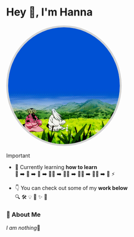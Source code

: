 <h1 align="left"> Hey 👋, I'm Hanna </h1>

<p align="left">
  <img src="medi.gif" width="300" style="border-radius: 50%; border: 5px solid #d3d3d3; alt="just a meme">
</p>




> [!IMPORTANT]
> - 🌱 Currently learning **how to learn**  
>   🐣 ➡️ 🐒 ➡️ 🦧 ➡️ 🧎‍➡️ ➡️ 🚶‍➡️ ➡️ 🏃‍➡️ ➡️ 🧑‍💻 ➡️ 🧠 ⚡  
>
> - 👇 You can check out some of my **work below**  
>   🔍 🛠️ 💡 📂 ✨ 🚀


### 🚀 About Me

<p align="left">
   
  <i>I am nothing</i>🧘
</p>




